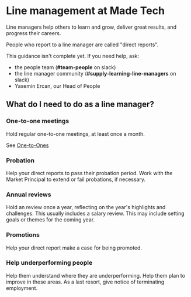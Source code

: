 # Line management at Made Tech

Line managers help others to learn and grow, deliver great results, and progress their careers.

People who report to a line manager are called "direct reports".

This guidance isn't complete yet. If you need help, ask:
- the people team (**#team-people** on slack)
- the line manager community (**#supply-learning-line-managers** on slack)
- Yasemin Ercan, our Head of People

## What do I need to do as a line manager?

### One-to-one meetings
Hold regular one-to-one meetings, at least once a month.

See [One-to-Ones](one-to-ones)

### Probation
Help your direct reports to pass their probation period.
Work with the Market Principal to extend or fail probations, if necessary.

### Annual reviews
Hold an review once a year, reflecting on the year's highlights and challenges.
This usually includes a salary review.
This may include setting goals or themes for the coming year.

### Promotions
Help your direct report make a case for being promoted.

### Help underperforming people
Help them understand where they are underperforming.
Help them plan to improve in these areas.
As a last resort, give notice of terminating employment.

